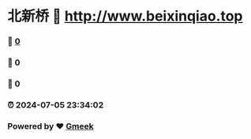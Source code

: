 # 北新桥 :link: http://www.beixinqiao.top 
### :page_facing_up: [0](http://www.beixinqiao.top/tag.html) 
### :speech_balloon: 0 
### :hibiscus: 0 
### :alarm_clock: 2024-07-05 23:34:02 
### Powered by :heart: [Gmeek](https://github.com/Meekdai/Gmeek)
